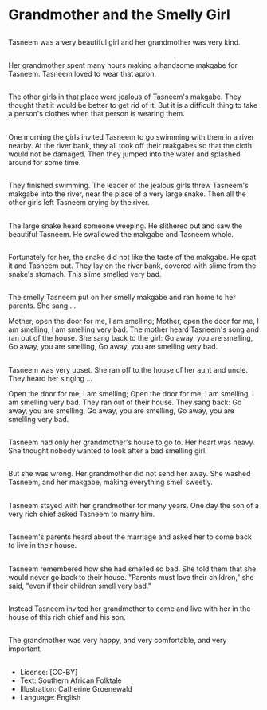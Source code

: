 # Grandmother and the Smelly Girl

##
Tasneem was a very beautiful girl
and her grandmother was very
kind.

##
Her grandmother spent many hours
making a handsome makgabe for
Tasneem. Tasneem loved to wear
that apron.

##
The other girls in that place were
jealous of Tasneem's makgabe.
They thought that it would be better
to get rid of it.
But it is a difficult thing to take a
person's clothes when that person
is wearing them.

##
One morning the girls invited
Tasneem to go swimming with them
in a river nearby. At the river bank,
they all took off their makgabes so
that the cloth would not be
damaged.
Then they jumped into the water
and splashed around for some time.

##
They finished swimming. The leader
of the jealous girls threw Tasneem's
makgabe into the river, near the
place of a very large snake. Then all
the other girls left Tasneem crying
by the river.

##
The large snake heard someone
weeping. He slithered out and saw
the beautiful Tasneem. He
swallowed the makgabe and
Tasneem whole.

##
Fortunately for her, the snake did
not like the taste of the makgabe.
He spat it and Tasneem out. They
lay on the river bank, covered with
slime from the snake's stomach.
This slime smelled very bad.

##
The smelly Tasneem put on her
smelly makgabe and ran home to
her parents.
She sang …

Mother, open the door for me, I am smelling;
Mother, open the door for me, I am smelling,
I am smelling very bad.
The mother heard Tasneem's song and ran out of the house.
She sang back to the girl:
Go away, you are smelling,
Go away, you are smelling,
Go away, you are smelling very bad.

##
Tasneem was very upset.
She ran off to the house of her aunt
and uncle.
They heard her singing …

Open the door for me, I am smelling;
Open the door for me, I am smelling,
I am smelling very bad.
They ran out of their house. They sang back:
Go away, you are smelling,
Go away, you are smelling,
Go away, you are smelling very bad.

##
Tasneem had only her
grandmother's house to go to. Her
heart was heavy. She thought
nobody wanted to look after a bad
smelling girl.

##
But she was wrong. Her
grandmother did not send her away.
She washed Tasneem, and her
makgabe, making everything smell
sweetly.

##
Tasneem stayed with her
grandmother for many years.
One day the son of a very rich chief
asked Tasneem to marry him.

##
Tasneem's parents heard about the
marriage and asked her to come
back to live in their house.

##
Tasneem remembered how she had
smelled so bad.
She told them that she would never
go back to their house.
"Parents must love their children,"
she said, "even if their children
smell very bad."

##
Instead Tasneem invited her
grandmother to come and live with
her in the house of this rich chief
and his son.

##
The grandmother was very happy, and very comfortable, and very important.

##
* License: [CC-BY]
* Text: Southern African Folktale
* Illustration: Catherine Groenewald
* Language: English
